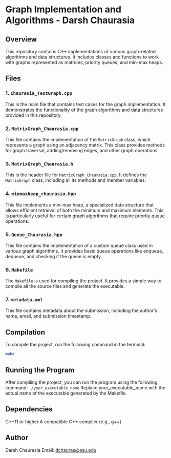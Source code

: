 # Graph Implementation and Algorithms - Darsh Chaurasia

## Overview

This repository contains C++ implementations of various graph-related algorithms and data structures. It includes classes and functions to work with graphs represented as matrices, priority queues, and min-max heaps.

## Files

### 1. `Chaurasia_TestGraph.cpp`
This is the main file that contains test cases for the graph implementation. It demonstrates the functionality of the graph algorithms and data structures provided in this repository.

### 2. `MatrixGraph_Chaurasia.cpp`
This file contains the implementation of the `MatrixGraph` class, which represents a graph using an adjacency matrix. This class provides methods for graph traversal, adding/removing edges, and other graph operations.

### 3. `MatrixGraph_Chaurasia.h`
This is the header file for `MatrixGraph_Chaurasia.cpp`. It defines the `MatrixGraph` class, including all its methods and member variables.

### 4. `minmaxheap_chaurasia.hpp`
This file implements a min-max heap, a specialized data structure that allows efficient retrieval of both the minimum and maximum elements. This is particularly useful for certain graph algorithms that require priority queue operations.

### 5. `Queue_Chaurasia.hpp`
This file contains the implementation of a custom queue class used in various graph algorithms. It provides basic queue operations like enqueue, dequeue, and checking if the queue is empty.

### 6. `Makefile`
The `Makefile` is used for compiling the project. It provides a simple way to compile all the source files and generate the executable.

### 7. `metadata.yml`
This file contains metadata about the submission, including the author's name, email, and submission timestamp.

## Compilation

To compile the project, run the following command in the terminal:

```bash
make
```

## Running the Program

After compiling the project, you can run the program using the following command: `./your_executable_name`
Replace your_executable_name with the actual name of the executable generated by the Makefile.

## Dependencies

C++11 or higher
A compatible C++ compiler (e.g., g++)


## Author

Darsh Chaurasia
Email: dchauras@asu.edu



